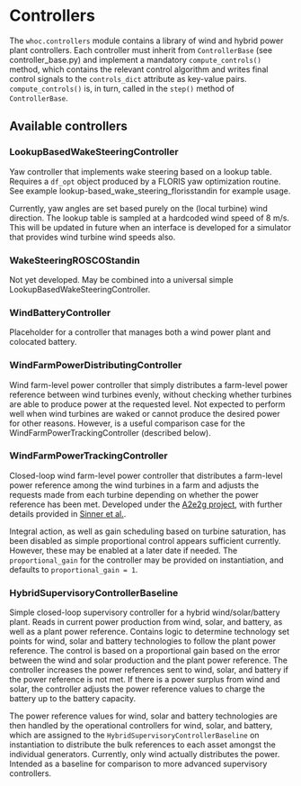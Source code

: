 # Controllers

The `whoc.controllers` module contains a library of wind and hybrid power plant
controllers. Each controller must inherit from `ControllerBase` (see 
controller_base.py) and implement a
mandatory `compute_controls()` method, which contains the relevant control 
algorithm and writes final control signals to the `controls_dict` attribute 
as key-value pairs. `compute_controls()` is, in turn, called in the `step()`
method of `ControllerBase`.

## Available controllers

### LookupBasedWakeSteeringController
Yaw controller that implements wake steering based on a lookup table. 
Requires a `df_opt` object produced by a FLORIS yaw optimization routine. See example 
lookup-based_wake_steering_florisstandin for example usage.

Currently, yaw angles are set based purely on the (local turbine) wind direction. The lookup table
is sampled at a hardcoded wind speed of 8 m/s. This will be updated in future when an interface is
developed for a simulator that provides wind turbine wind speeds also.

### WakeSteeringROSCOStandin
Not yet developed. May be combined into a universal simple LookupBasedWakeSteeringController.

### WindBatteryController
Placeholder for a controller that manages both a wind power plant and colocated
battery.

### WindFarmPowerDistributingController

Wind farm-level power controller that simply distributes a farm-level power 
reference between wind turbines evenly, without checking whether turbines are 
able to produce power at the requested level. Not expected to perform well when
wind turbines are waked or cannot produce the desired power for other reasons. 
However, is a useful comparison case for the WindFarmPowerTrackingController 
(described below).

### WindFarmPowerTrackingController

Closed-loop wind farm-level power controller that distributes a farm-level 
power reference among the wind turbines in a farm and adjusts the requests made
from each turbine depending on whether the power reference has been met. 
Developed under the [A2e2g project](https://github.com/NREL/a2e2g), with 
further details provided in 
[Sinner et al.](https://pubs.aip.org/aip/jrse/article/15/5/053304/2913100).

Integral action, as well as gain scheduling based on turbine saturation, has been disabled as 
simple proportional control appears sufficient currently. However, these may be enabled at a 
later date if needed. The `proportional_gain` for the controller may be provided on instantiation,
and defaults to `proportional_gain = 1`.

### HybridSupervisoryControllerBaseline

Simple closed-loop supervisory controller for a hybrid wind/solar/battery plant.
Reads in current power production from wind, solar, and battery, as well as a plant power reference. Contains logic to determine technology set points for wind, solar and battery technologies to follow the plant power reference. The control is based on a proportional gain based on the error between the wind and solar production and the plant power reference. The controller increases the power references sent to wind, solar, and battery if the power reference is not met. If there is a power surplus from wind and solar, the controller adjusts the power reference values to charge the battery up to the battery capacity.

The power reference values for wind, solar and battery technologies are then handled by the operational controllers for wind, solar, and battery, which are assigned to the `HybridSupervisoryControllerBaseline` on instantiation to distribute the bulk references to each asset amongst the individual generators. Currently, only wind actually distributes the power.
Intended as a baseline for comparison to more advanced supervisory controllers.
